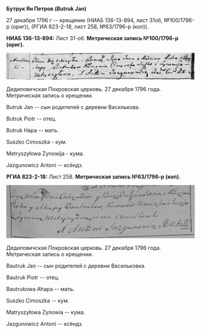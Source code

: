 **Бутрук Ян Петров (Butruk Jan)**

27 декабря 1796 г -- крещение (НИАБ 136-13-894, лист 31об, №100/1796-р
(ориг)), (РГИА 823-2-18, лист 258, №63/1796-р (коп)).

**НИАБ 136-13-894:** Лист 31-об. **Метрическая запись №100/1796-р
(ориг).**

![](./media/ad280047c08416bb2b34c0592606a7cc2390cc95.png)

Дедиловичская Покровская церковь. 27 декабря 1796 года. Метрическая
запись о крещении.

Butruk Jan -- сын родителей с деревни Василькова.

Butruk Piotr -- отец.

Butruk Hapa -- мать.

Suszko Cimoszka - кум.

Metryszyłowa Zynowija - кума.

Jazgunowicz Antoni -- ксёндз.

**РГИА 823-2-18:** Лист 258. **Метрическая запись №63/1796-р (коп).**

![](./media/e3110862d588023f029b95aec210726050415990.png)

Дедиловичская Покровская церковь. 27 декабря 1796 года. Метрическая
запись о крещении.

Bautruk Jan -- сын родителей с деревни Васильковка.

Bautruk Piotr -- отец.

Bautrukowa Ahapa -- мать.

Suszko Cimoszka -- кум.

Matryszyłowa Zynowia -- кума.

Jazgunowicz Antoni -- ксёндз.
